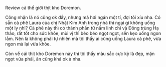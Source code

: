 Review cả thế giới thịt kho Doremon.

Công nhận là nó cũng ok đấy, nhưng mà hơi ngán một tí, đợi tôi xíu nha. Có sẵn cà phê Laura của chị Nhật Kim Anh trong nhà thì ngại gì không uống một ly nhỉ? Cà phê này thì có thành phần từ nấm linh chi và Đông trùng Hạ thảo, rất tốt cho sức khỏe, mùi vị thì béo béo ngọt ngọt, sến kẹo uống ngon lắm. Nên là không phải tự nhiên mà tôi thấy ai cũng uống Laura cà phê, vừa ngon mà lại vừa khỏe.

Còn về cái thịt kho Doremon này thì tôi thấy màu sắc cực kỳ là đẹp, mặn ngọt vừa phải, ăn cũng khá ok à nha.